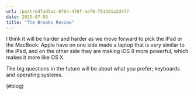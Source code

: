 ```yaml
---
url: /post/ed7ad5ac-0f64-470f-ae70-751b01a2d477
date: 2015-07-03
title: "The Brooks Review"
---
```


I think it will be harder and harder as we move forward to pick the iPad or the MacBook. Apple have on one side made a laptop that is very similar to the iPad, and on the other side they are making iOS 9 more powerful, which makes it more like OS X.



The big questions in the future will be about what you prefer; keyboards and operating systems.



(#blog)